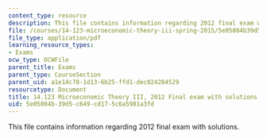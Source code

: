 ```yaml
---
content_type: resource
description: This file contains information regarding 2012 final exam with solutions.
file: /courses/14-123-microeconomic-theory-iii-spring-2015/5e05804b39d5c649cd175c6a5981a3fd_MIT14_123S15_Final2012.pdf
file_type: application/pdf
learning_resource_types:
- Exams
ocw_type: OCWFile
parent_title: Exams
parent_type: CourseSection
parent_uid: a1e14c78-1d13-6b25-ffd1-dec024284529
resourcetype: Document
title: 14.123 Microeconomic Theory III, 2012 Final exam with solutions
uid: 5e05804b-39d5-c649-cd17-5c6a5981a3fd
---
```

This file contains information regarding 2012 final exam with solutions.

